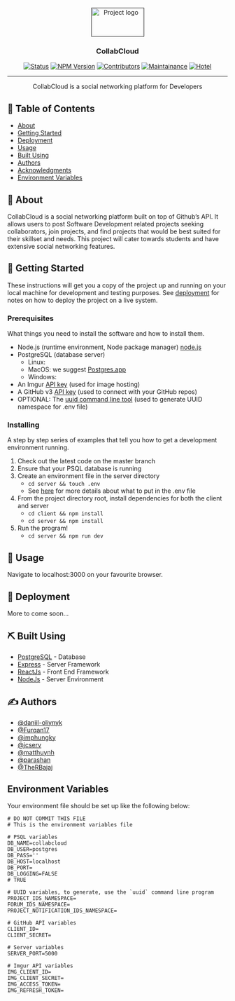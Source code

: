<p align="center">
  <a href="" rel="noopener">
 <img width=121px height=66px src="https://user-images.githubusercontent.com/19757152/78193466-9dac3f00-7448-11ea-990d-7b053e1aea46.png" alt="Project logo"></a>
</p>

<h3 align="center">CollabCloud</h3>

<div align="center">

  
  <!-- [![License](https://img.shields.io/badge/license-MIT-blue.svg)](/LICENSE) -->
  [![Status](https://img.shields.io/badge/Status-In%20Development-green)]() 
  [![NPM Version](https://img.shields.io/npm/v/npm)]()
  [![Contributors](https://img.shields.io/badge/Contributors-7-lightgrey)]()
  [![Maintainance](https://img.shields.io/maintenance/yes/2020)]()
  [![Hotel](https://img.shields.io/badge/hotel-trivago-red)]()
  

</div>

---

<p align="center"> CollabCloud is a social networking platform for Developers
    <br> 
</p>

## 📝 Table of Contents
- [About](#about)
- [Getting Started](#getting_started)
- [Deployment](#deployment)
- [Usage](#usage)
- [Built Using](#built_using)
- [Authors](#authors)
- [Acknowledgments](#acknowledgement)
- [Environment Variables](#environment_file)

## 🧐 About <a name = "about"></a>
CollabCloud is a social networking platform built on top of Github’s API. It allows users to post Software Development related projects seeking collaborators, join projects, and find projects that would be best suited for their skillset and needs. This project will cater towards students and have extensive social networking features.

## 🏁 Getting Started <a name = "getting_started"></a>
These instructions will get you a copy of the project up and running on your local machine for development and testing purposes. See [deployment](#deployment) for notes on how to deploy the project on a live system.

### Prerequisites
What things you need to install the software and how to install them.
- Node.js (runtime environment, Node package manager) [node.js](https://nodejs.org/en/download/)
- PostgreSQL (database server)
  - Linux:
  - MacOS: we suggest [Postgres.app](https://postgresapp.com/)
  - Windows:
- An Imgur [API key](https://apidocs.imgur.com/?version=latest) (used for image hosting)
- A GitHub v3 [API key](https://developer.github.com/v3/) (used to connect with your GitHub repos)
- OPTIONAL: The [uuid command line tool](https://www.npmjs.com/package/uuid) (used to generate UUID namespace for .env file)

### Installing
A step by step series of examples that tell you how to get a development environment running.

1. Check out the latest code on the master branch
2. Ensure that your PSQL database is running
3. Create an environment file in the server directory
    - `cd server && touch .env`
    - See [here](#environment_file) for more details about what to put in the .env file
4. From the project directory root, install dependencies for both the client and server
    - `cd client && npm install`
    - `cd server && npm install`
5. Run the program!
    - `cd server && npm run dev`

## 🎈 Usage <a name="usage"></a>
Navigate to localhost:3000 on your favourite browser.

## 🚀 Deployment <a name = "deployment"></a>
More to come soon...

## ⛏️ Built Using <a name = "built_using"></a>
- [PostgreSQL](https://www.postgresql.org/) - Database
- [Express](https://expressjs.com/) - Server Framework
- [ReactJs](https://reactjs.org/) - Front End Framework
- [NodeJs](https://nodejs.org/en/) - Server Environment

## ✍️ Authors <a name = "authors"></a>
- [@daniil-oliynyk](https://github.com/daniil-oliynyk)
- [@Furqan17](https://github.com/Furqan17)
- [@imphungky](https://github.com/imphungky)
- [@jcserv](https://github.com/jcserv)
- [@matthuynh](https://github.com/matthuynh)
- [@parashan](https://github.com/parashan)
- [@TheRBajaj](https://github.com/TheRBajaj)

## Environment Variables
Your environment file should be set up like the following below:
```
# DO NOT COMMIT THIS FILE
# This is the environment variables file

# PSQL variables
DB_NAME=collabcloud
DB_USER=postgres
DB_PASS=''
DB_HOST=localhost
DB_PORT=
DB_LOGGING=FALSE
# TRUE

# UUID variables, to generate, use the `uuid` command line program
PROJECT_IDS_NAMESPACE=
FORUM_IDS_NAMESPACE=
PROJECT_NOTIFICATION_IDS_NAMESPACE=

# GitHub API variables
CLIENT_ID=
CLIENT_SECRET=

# Server variables
SERVER_PORT=5000

# Imgur API variables
IMG_CLIENT_ID=
IMG_CLIENT_SECRET=
IMG_ACCESS_TOKEN=
IMG_REFRESH_TOKEN=
```
